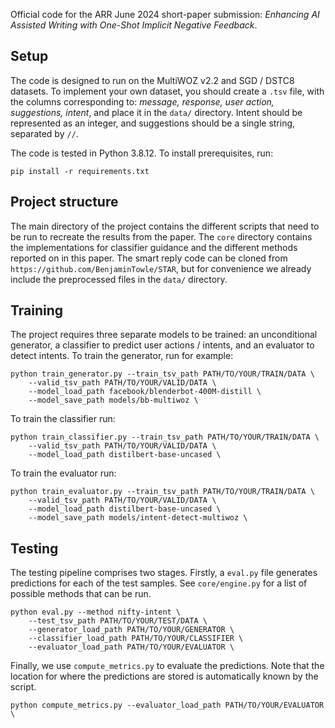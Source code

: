 Official code for the ARR June 2024 short-paper submission: *Enhancing AI Assisted Writing with One-Shot Implicit Negative Feedback*.

## Setup
The code is designed to run on the MultiWOZ v2.2 and SGD / DSTC8 datasets. To implement your own dataset, you should create a `.tsv` file, with the columns corresponding to: *message, response, user action, suggestions, intent*, and place it in the `data/` directory.  Intent should be represented as an integer, and suggestions should be a single string, separated by `//`.

The code is tested in Python 3.8.12.  To install prerequisites, run:
```
pip install -r requirements.txt
```

## Project structure
The main directory of the project contains the different scripts that need to be run to recreate the results from the paper. The `core` directory contains the implementations for classifier guidance and the different methods reported on in this paper. The smart reply code can be cloned from `https://github.com/BenjaminTowle/STAR`, but for convenience we already include the preprocessed files in the `data/` directory.

## Training
The project requires three separate models to be trained: an unconditional generator, a classifier to predict user actions / intents, and an evaluator to detect intents. To train the generator, run for example:

```
python train_generator.py --train_tsv_path PATH/TO/YOUR/TRAIN/DATA \
    --valid_tsv_path PATH/TO/YOUR/VALID/DATA \
    --model_load_path facebook/blenderbot-400M-distill \
    --model_save_path models/bb-multiwoz \
```

To train the classifier run:
```
python train_classifier.py --train_tsv_path PATH/TO/YOUR/TRAIN/DATA \
    --valid_tsv_path PATH/TO/YOUR/VALID/DATA \
    --model_load_path distilbert-base-uncased \
```

To train the evaluator run:
```
python train_evaluator.py --train_tsv_path PATH/TO/YOUR/TRAIN/DATA \
    --valid_tsv_path PATH/TO/YOUR/VALID/DATA \
    --model_load_path distilbert-base-uncased \
    --model_save_path models/intent-detect-multiwoz \
```

## Testing
The testing pipeline comprises two stages. Firstly, a `eval.py` file generates predictions for each of the test samples. See `core/engine.py` for a list of possible methods that can be run.
```
python eval.py --method nifty-intent \
    --test_tsv_path PATH/TO/YOUR/TEST/DATA \
    --generator_load_path PATH/TO/YOUR/GENERATOR \
    --classifier_load_path PATH/TO/YOUR/CLASSIFIER \
    --evaluator_load_path PATH/TO/YOUR/EVALUATOR \
```
Finally, we use `compute_metrics.py` to evaluate the predictions. Note that the location for where the predictions are stored is automatically known by the script.
```
python compute_metrics.py --evaluator_load_path PATH/TO/YOUR/EVALUATOR \
```
